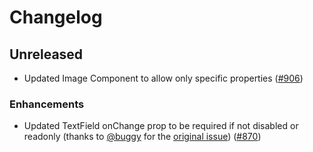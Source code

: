 # Changelog

## Unreleased

- Updated Image Component to allow only specific properties ([#906](https://github.com/Shopify/polaris-react/pull/906))

### Enhancements

- Updated TextField onChange prop to be required if not disabled or readonly (thanks to [@buggy](https://github.com/buggy) for the [original issue](https://github.com/Shopify/polaris/issues/82)) ([#870](https://github.com/Shopify/polaris-react/pull/870))
